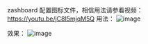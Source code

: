 zashboard 配置图标文件，相信用法请参看视频：https://youtu.be/jC8I5mjqM5Q
用法：
![image](https://github.com/user-attachments/assets/7f5c2d10-f292-4645-8720-a41905488f0c)

效果：
![image](https://github.com/user-attachments/assets/abe283bf-6ec2-4c09-b557-b5ab741340e9)


